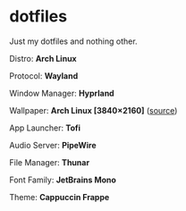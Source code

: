 # dotfiles

Just my dotfiles and nothing other.

Distro: **Arch Linux**

Protocol: **Wayland**

Window Manager: **Hyprland**

Wallpaper: **Arch Linux [3840×2160]** ([source](www.reddit.com/r/wallpaper/comments/mbmps9/arch_linux_38402160/))

App Launcher: **Tofi**

Audio Server: **PipeWire**

File Manager: **Thunar**

Font Family: **JetBrains Mono**

Theme: **Cappuccin Frappe**
